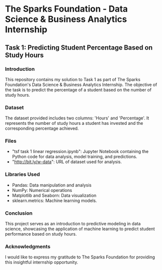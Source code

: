 # The Sparks Foundation - Data Science & Business Analytics Internship

## Task 1: Predicting Student Percentage Based on Study Hours

### Introduction
This repository contains my solution to Task 1 as part of The Sparks Foundation's Data Science & Business Analytics Internship. The objective of the task is to predict the percentage of a student based on the number of study hours.

### Dataset
The dataset provided includes two columns: 'Hours' and 'Percentage'. It represents the number of study hours a student has invested and the corresponding percentage achieved.

### Files
- "tsf task 1 linear regression.ipynb": Jupyter Notebook containing the Python code for data analysis, model training, and predictions.
- "http://bit.ly/w-data": URL of dataset used for analysis.

### Libraries Used
- Pandas: Data manipulation and analysis
- NumPy: Numerical operations
- Matplotlib and Seaborn: Data visualization
- sklearn.metrics: Machine learning models.

### Conclusion
This project serves as an introduction to predictive modeling in data science, showcasing the application of machine learning to predict student performance based on study hours.

### Acknowledgments
I would like to express my gratitude to The Sparks Foundation for providing this insightful internship opportunity.
